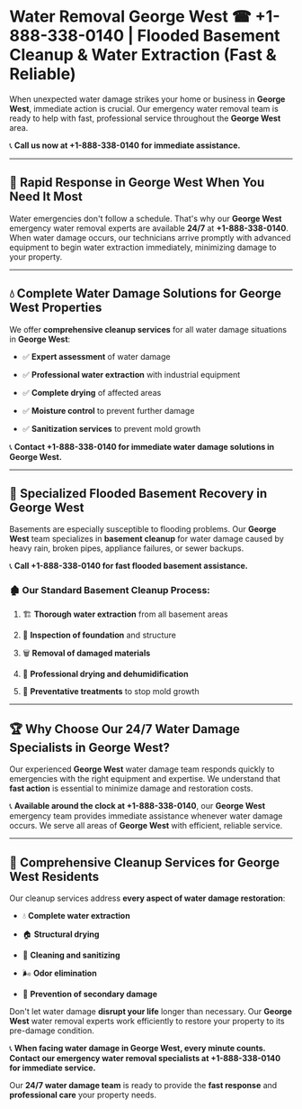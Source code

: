# Water Removal George West ☎ +1-888-338-0140 | Flooded Basement Cleanup & Water Extraction (Fast & Reliable)

When unexpected water damage strikes your home or business in **George West**, immediate action is crucial. Our emergency water removal team is ready to help with fast, professional service throughout the **George West** area. 

📞 **Call us now at +1-888-338-0140 for immediate assistance.**
---
## 🚀 Rapid Response in George West When You Need It Most
Water emergencies don't follow a schedule. That's why our **George West** emergency water removal experts are available **24/7** at **+1-888-338-0140**. When water damage occurs, our technicians arrive promptly with advanced equipment to begin water extraction immediately, minimizing damage to your property.
---
## 💧 Complete Water Damage Solutions for George West Properties
We offer **comprehensive cleanup services** for all water damage situations in **George West**:
- ✅ **Expert assessment** of water damage  
- ✅ **Professional water extraction** with industrial equipment  
- ✅ **Complete drying** of affected areas  
- ✅ **Moisture control** to prevent further damage  
- ✅ **Sanitization services** to prevent mold growth  
📞 **Contact +1-888-338-0140 for immediate water damage solutions in George West.**
---
## 🌊 Specialized Flooded Basement Recovery in George West
Basements are especially susceptible to flooding problems. Our **George West** team specializes in **basement cleanup** for water damage caused by heavy rain, broken pipes, appliance failures, or sewer backups. 
📞 **Call +1-888-338-0140 for fast flooded basement assistance.**
### 🏚️ Our Standard Basement Cleanup Process:
1. 🏗️ **Thorough water extraction** from all basement areas  
2. 🔎 **Inspection of foundation** and structure  
3. 🗑️ **Removal of damaged materials**  
4. 💨 **Professional drying and dehumidification**  
5. 🚫 **Preventative treatments** to stop mold growth  
---
## 🏆 Why Choose Our 24/7 Water Damage Specialists in George West?
Our experienced **George West** water damage team responds quickly to emergencies with the right equipment and expertise. We understand that **fast action** is essential to minimize damage and restoration costs.
📞 **Available around the clock at +1-888-338-0140**, our **George West** emergency team provides immediate assistance whenever water damage occurs. We serve all areas of **George West** with efficient, reliable service.
---
## 🧹 Comprehensive Cleanup Services for George West Residents
Our cleanup services address **every aspect of water damage restoration**:
- 💧 **Complete water extraction**  
- 🏠 **Structural drying**  
- 🧼 **Cleaning and sanitizing**  
- 🌬️ **Odor elimination**  
- 🚫 **Prevention of secondary damage**  
Don't let water damage **disrupt your life** longer than necessary. Our **George West** water removal experts work efficiently to restore your property to its pre-damage condition.
📞 **When facing water damage in George West, every minute counts. Contact our emergency water removal specialists at +1-888-338-0140 for immediate service.**
Our **24/7 water damage team** is ready to provide the **fast response** and **professional care** your property needs.

